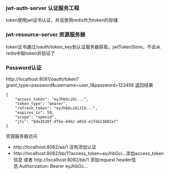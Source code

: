 ### jwt-auth-server 认证服务工程
token使用jwt证书认证，并且使用redis作为token的存储

### jwt-resource-server 资源服务器
token证书通过/oauth/token_key到认证服务器获取，jwtTokenStore，不会从redis中取token并验证了

### Password认证
http://localhost:8081/oauth/token?grant_type=password&username=user_1&password=123456
返回结果
```
{
    "access_token": "eyJhbGciOi...",
    "token_type": "bearer",
    "refresh_token": "eyJhbGciOiJIU...",
    "expires_in": 59,
    "scope": "openid",
    "jti": "bda3520f-df6a-4462-a85d-e1fde23802a7"
}
```

资源服务器访问
- http://localhost:8082/aa/1 没有添加认证
- http://localhost:8082/bb/1?access_token=eyJhbGci...添加access_token信息
或者 http://localhost:8082/bb/1 添加request header信息:Authorization: Bearer eyJhbGc...